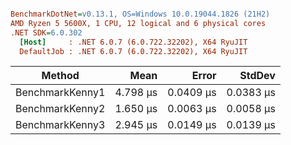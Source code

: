 ``` ini

BenchmarkDotNet=v0.13.1, OS=Windows 10.0.19044.1826 (21H2)
AMD Ryzen 5 5600X, 1 CPU, 12 logical and 6 physical cores
.NET SDK=6.0.302
  [Host]     : .NET 6.0.7 (6.0.722.32202), X64 RyuJIT
  DefaultJob : .NET 6.0.7 (6.0.722.32202), X64 RyuJIT


```
|          Method |     Mean |     Error |    StdDev |
|---------------- |---------:|----------:|----------:|
| BenchmarkKenny1 | 4.798 μs | 0.0409 μs | 0.0383 μs |
| BenchmarkKenny2 | 1.650 μs | 0.0063 μs | 0.0058 μs |
| BenchmarkKenny3 | 2.945 μs | 0.0149 μs | 0.0139 μs |
